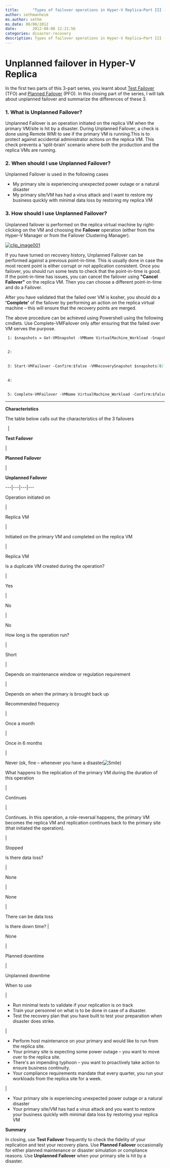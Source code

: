 ```yaml
---
title:      "Types of failover operations in Hyper-V Replica–Part III - Unplanned Failover"
author: sethmanheim
ms.author: sethm
ms.date: 08/08/2012
date:       2012-08-08 12:21:56
categories: disaster-recovery
description: Types of failover operations in Hyper-V Replica–Part III - Unplanned Failover
---
```

# Unplanned failover in Hyper-V Replica

In the first two parts of this 3-part series, you learnt about [Test Failover](https://blogs.technet.com/b/virtualization/archive/2012/07/26/types-of-failover-operations-in-hyper-v-replica.aspx) (TFO) and [Planned Failover](https://blogs.technet.com/b/virtualization/archive/2012/07/31/types-of-failover-operations-in-hyper-v-replica-part-ii-planned-failover.aspx) (PFO). In this closing part of the series, I will talk about unplanned failover and summarize the differences of these 3.

### 1\. What is Unplanned Failover? 

Unplanned Failover is an operation initiated on the replica VM when the primary VM/site is hit by a disaster. During Unplanned Failover, a check is done using Remote WMI to see if the primary VM is running.This is to protect against accidental administrator actions on the replica VM. This check prevents a 'split-brain' scenario where both the production and the replica VMs are running.

### 2\. When should I use Unplanned Failover? 

Unplanned Failover is used in the following cases 

  * My primary site is experiencing unexpected power outage or a natural disaster 
  * My primary site/VM has had a virus attack and I want to restore my business quickly with minimal data loss by restoring my replica VM



### 3\. How should I use Unplanned Failover?

Unplanned failover is performed on the replica virtual machine by right-clicking on the VM and choosing the **Failover** operation (either from the Hyper-V Manager or from the Failover Clustering Manager).

[![clip_image001](https://msdnshared.blob.core.windows.net/media/TNBlogsFS/prod.evol.blogs.technet.com/CommunityServer.Blogs.Components.WeblogFiles/00/00/00/50/45/metablogapi/5344.clip_image001_thumb_397A690F.jpg)](https://msdnshared.blob.core.windows.net/media/TNBlogsFS/prod.evol.blogs.technet.com/CommunityServer.Blogs.Components.WeblogFiles/00/00/00/50/45/metablogapi/4762.clip_image001_56CA9F77.jpg)

If you have turned on recovery history, Unplanned Failover can be performed against a previous point-in-time. This is usually done in case the most recent point is either corrupt or not application consistent. Once you failover, you should run some tests to check that the point-in-time is good. If the point-in-time has issues, you can cancel the failover using **"Cancel Failover"** on the replica VM. Then you can choose a different point-in-time and do a Failover.

After you have validated that the failed over VM is kosher, you should do a **'Complete'** of the failover by performing an action on the replica virtual machine – this will ensure that the recovery points are merged.

The above procedure can be achieved using Powershell using the following cmdlets. Use Complete-VMFailover only after ensuring that the failed over VM serves the purpose.
    
```markdown
 1: $snapshots = Get-VMSnapshot -VMName VirtualMachine_Workload -SnapshotType Replica
    
    
 2:  
    
    
 3: Start-VMFailover -Confirm:$false -VMRecoverySnapshot $snapshots[0]
    
    
 4:  
    
    
 5: Complete-VMFailover -VMName VirtualMachine_Workload -Confirm:$false
```

****

**Characteristics**

The table below calls out the characteristics of the 3 failovers 

  | 

**Test Failover**

| 

**Planned Failover**

| 

**Unplanned Failover**  
  
---|---|---|---  
  
Operation initiated on

| 

Replica VM

| 

Initiated on the primary VM and completed on the replica VM

| 

Replica VM  
  
Is a duplicate VM created during the operation?

| 

Yes

| 

No

| 

No  
  
How long is the operation run?

| 

Short

| 

Depends on maintenance window or regulation requirement

| 

Depends on when the primary is brought back up  
  
Recommended frequency

| 

Once a month

| 

Once in 6 months

| 

Never (ok, fine – whenever you have a disaster![Smile](https://msdnshared.blob.core.windows.net/media/TNBlogsFS/prod.evol.blogs.technet.com/CommunityServer.Blogs.Components.WeblogFiles/00/00/00/50/45/metablogapi/2744.wlEmoticon-smile_5D36C706.png))  
  
What happens to the replication of the primary VM during the duration of this operation

| 

Continues

| 

Continues. In this operation, a role-reversal happens, the primary VM becomes the replica VM and replication continues back to the primary site (that initiated the operation).

| 

Stopped  
  
Is there data loss?

| 

None

| 

None

| 

There can be data loss  
  
Is there down time? | 

None

| 

Planned downtime

| 

Unplanned downtime  
  
When to use

| 

  * Run minimal tests to validate if your replication is on track 
  * Train your personnel on what is to be done in case of a disaster. 
  * Test the recovery plan that you have built to test your preparation when disaster does strike. 

| 

  * Perform host maintenance on your primary and would like to run from the replica site.
  * Your primary site is expecting some power outage – you want to move over to the replica site.
  * There's an impending typhoon – you want to proactively take action to ensure business continuity.
  * Your compliance requirements mandate that every quarter, you run your workloads from the replica site for a week.

| 

  * Your primary site is experiencing unexpected power outage or a natural disaster 
  * Your primary site/VM has had a virus attack and you want to restore your business quickly with minimal data loss by restoring your replica VM

  
  
**Summary**

In closing, use **Test Failover** frequently to check the fidelity of your replication and test your recovery plans. Use **Planned Failover** occasionally for either planned maintenance or disaster simulation or compliance reasons. Use **Unplanned Failover** when your primary site is hit by a disaster.
